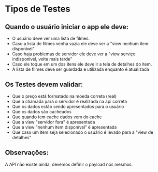# Tipos de Testes

## Quando o usuário iniciar o app ele deve:
- O usuário deve ver uma lista de filmes. 
- Caso a lista de filmes venha vazia ele deve ver a "view nenhum item disponível"
- Caso haja problemas de servidor ele deve ver a "view serviço indisponivel, volte mais tarde"
- Caso ele toque em um dos itens ele deve ir a tela de detalhes do item.
- A lista de filmes deve ser guardada e utilizada enquanto é atualizada

## Os Testes devem validar:
- Que o preço está formatado na moeda correta (real)
- Que a chamada para o servidor é realizada na api correta
- Que os dados estão sendo apresentados para o usuário
- Que os dados são cacheados
- Que quando tem cache dados vem do cache
- Que a view "servidor fora" é apresentada
- Que a view "nenhum item disponível" é apresentada
- Que caso um item seja selecionado o usuário é levado para a "view de detalhes"

## Observações:
A API não existe ainda, devemos definir o payload nós mesmos.

